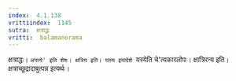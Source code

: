 ```yaml
---
index:  4.1.138
vrittiindex:  1145
sutra:  क्षत्राद्धः
vritti:  balamanorama 
---
```


क्षत्राद्धः। `अपत्ये' इति शेषः। क्षत्रिय इति। घस्य इयादेशे `यस्येति चे'त्यकारलोपः। क्षात्रिरन्य इति। क्षत्राच्छूद्रादाबुत्पन्न इत्यर्थः।

